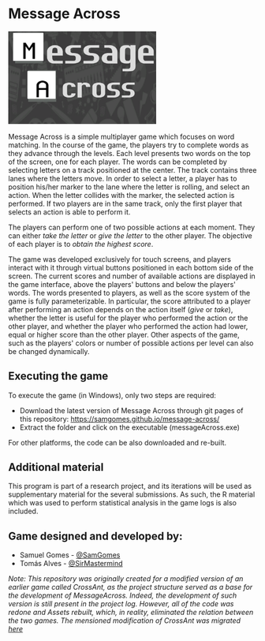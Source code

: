 # Message Across

<img src="./ReadmeImages/logo.png" width="300">

Message Across is a simple multiplayer game which focuses on word matching.
In the course of the game, the players try to complete words as they advance through the levels. Each level presents two words on the top of the screen, one for each player.
The words can be completed by selecting letters on a track positioned at the center.
The track contains three lanes where the letters move.
In order to select a letter, a player has to position his/her marker to the lane where the letter is rolling, and select an action.
When the letter collides with the marker, the selected action is performed.
If two players are in the same track, only the first player that selects an action is able to perform it.

The players can perform one of two possible actions at each moment.
They can either *take the letter* or *give the letter* to the other player.
The objective of each player is to *obtain the highest score*.

The game was developed exclusively for touch screens, and players interact with it through virtual buttons positioned in each bottom side of the screen.
The current scores and number of available actions are displayed in the game interface, above the players' buttons and below the players' words.
The words presented to players, as well as the score system of the game is fully parameterizable. In particular, the score attributed to a player after performing an action depends on the action itself (*give* or *take*), whether the letter is useful for the player who performed the action or the other player, and whether the player who performed the action had lower, equal or higher score than the other player. Other aspects of the game, such as the players' colors or number of possible actions per level can also be changed dynamically.


## Executing the game

To execute the game (in Windows), only two steps are required:
- Download the latest version of Message Across through git pages of this repository: https://samgomes.github.io/message-across/
- Extract the folder and click on the executable (messageAcross.exe)

For other platforms, the code can be also downloaded and re-built.

## Additional material
This program is part of a research project, and its iterations will be used as supplementary material for the several submissions.
As such, the R material which was used to perform statistical analysis in the game logs is also included.

## Game designed and developed by:
- Samuel Gomes - [@SamGomes](https://github.com/SamGomes)
- Tomás Alves - [@SirMastermind](https://github.com/SirMastermind)

*Note: This repository was originally created for a modified version of an earlier game called CrossAnt, as the project structure served as a base for the development of MessageAcross. Indeed, the development of such version is still present in the project log. However, all of the code was redone and Assets rebuilt, which, in reality, eliminated the relation between the two games. The mensioned modification of CrossAnt was migrated [here](https://github.com/SamGomes/interaction-mechanics-cross-ant)*
